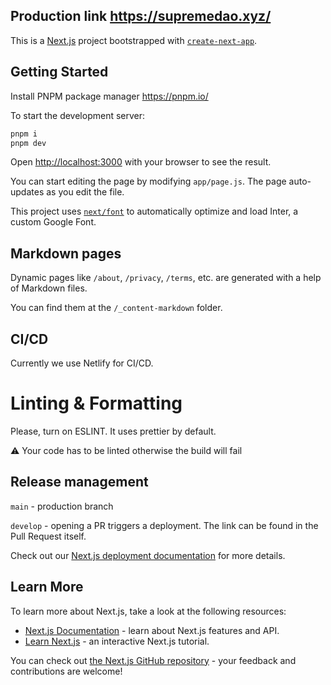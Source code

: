 ## Production link https://supremedao.xyz/


This is a [Next.js](https://nextjs.org/) project bootstrapped with [`create-next-app`](https://github.com/vercel/next.js/tree/canary/packages/create-next-app).

## Getting Started
Install PNPM package manager https://pnpm.io/

To start the development server:

```bash
pnpm i
pnpm dev
```

Open [http://localhost:3000](http://localhost:3000) with your browser to see the result.

You can start editing the page by modifying `app/page.js`. The page auto-updates as you edit the file.

This project uses [`next/font`](https://nextjs.org/docs/basic-features/font-optimization) to automatically optimize and load Inter, a custom Google Font.

## Markdown pages
Dynamic pages like `/about`, `/privacy`, `/terms`, etc. are generated with a help of Markdown files. 

You can find them at the `/_content-markdown` folder. 


## CI/CD
Currently we use Netlify for CI/CD. 

# Linting & Formatting
Please, turn on ESLINT. It uses prettier by default.

⚠️ Your code has to be linted otherwise the build will fail

## Release management

`main` - production branch

`develop` - opening a PR triggers a deployment. The link can be found in the Pull Request itself.

Check out our [Next.js deployment documentation](https://nextjs.org/docs/deployment) for more details.


## Learn More

To learn more about Next.js, take a look at the following resources:

- [Next.js Documentation](https://nextjs.org/docs) - learn about Next.js features and API.
- [Learn Next.js](https://nextjs.org/learn) - an interactive Next.js tutorial.

You can check out [the Next.js GitHub repository](https://github.com/vercel/next.js/) - your feedback and contributions are welcome!

